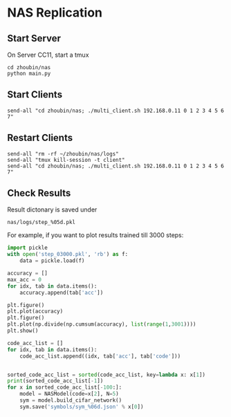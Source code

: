 # NAS Replication

## Start Server
On Server CC11, start a tmux
```
cd zhoubin/nas
python main.py
```

## Start Clients
```
send-all "cd zhoubin/nas; ./multi_client.sh 192.168.0.11 0 1 2 3 4 5 6 7"
```

## Restart Clients
```
send-all "rm -rf ~/zhoubin/nas/logs"
send-all "tmux kill-session -t client"
send-all "cd zhoubin/nas; ./multi_client.sh 192.168.0.11 0 1 2 3 4 5 6 7"

```
## Check Results
Result dictonary is saved under
```
nas/logs/step_%05d.pkl
```

For example, if you want to plot results trained till 3000 steps:

```python
import pickle
with open('step_03000.pkl', 'rb') as f:
    data = pickle.load(f)

accuracy = []
max_acc = 0
for idx, tab in data.items():
    accuracy.append(tab['acc'])

plt.figure()
plt.plot(accuracy)
plt.figure()
plt.plot(np.divide(np.cumsum(accuracy), list(range(1,3001))))
plt.show()

code_acc_list = []
for idx, tab in data.items():
    code_acc_list.append((idx, tab['acc'], tab['code']))


sorted_code_acc_list = sorted(code_acc_list, key=lambda x: x[1])
print(sorted_code_acc_list[-1])
for x in sorted_code_acc_list[-100:]:
    model = NASModel(code=x[2], N=5)
    sym = model.build_cifar_network()
    sym.save('symbols/sym_%06d.json' % x[0])
```
